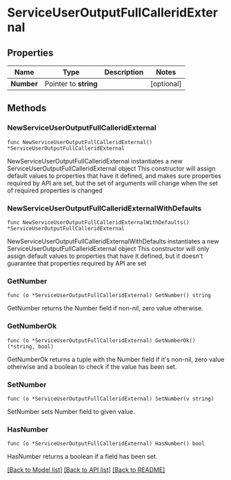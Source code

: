 # ServiceUserOutputFullCalleridExternal

## Properties

Name | Type | Description | Notes
------------ | ------------- | ------------- | -------------
**Number** | Pointer to **string** |  | [optional] 

## Methods

### NewServiceUserOutputFullCalleridExternal

`func NewServiceUserOutputFullCalleridExternal() *ServiceUserOutputFullCalleridExternal`

NewServiceUserOutputFullCalleridExternal instantiates a new ServiceUserOutputFullCalleridExternal object
This constructor will assign default values to properties that have it defined,
and makes sure properties required by API are set, but the set of arguments
will change when the set of required properties is changed

### NewServiceUserOutputFullCalleridExternalWithDefaults

`func NewServiceUserOutputFullCalleridExternalWithDefaults() *ServiceUserOutputFullCalleridExternal`

NewServiceUserOutputFullCalleridExternalWithDefaults instantiates a new ServiceUserOutputFullCalleridExternal object
This constructor will only assign default values to properties that have it defined,
but it doesn't guarantee that properties required by API are set

### GetNumber

`func (o *ServiceUserOutputFullCalleridExternal) GetNumber() string`

GetNumber returns the Number field if non-nil, zero value otherwise.

### GetNumberOk

`func (o *ServiceUserOutputFullCalleridExternal) GetNumberOk() (*string, bool)`

GetNumberOk returns a tuple with the Number field if it's non-nil, zero value otherwise
and a boolean to check if the value has been set.

### SetNumber

`func (o *ServiceUserOutputFullCalleridExternal) SetNumber(v string)`

SetNumber sets Number field to given value.

### HasNumber

`func (o *ServiceUserOutputFullCalleridExternal) HasNumber() bool`

HasNumber returns a boolean if a field has been set.


[[Back to Model list]](../README.md#documentation-for-models) [[Back to API list]](../README.md#documentation-for-api-endpoints) [[Back to README]](../README.md)



